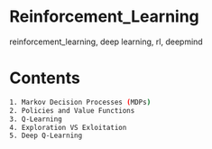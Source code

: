 # Reinforcement_Learning
reinforcement_learning, deep learning, rl, deepmind 

# Contents
```bash
1. Markov Decision Processes (MDPs)
2. Policies and Value Functions
3. Q-Learning
4. Exploration VS Exloitation
5. Deep Q-Learning
```


<!--
study material
1. intuition: Reinforcement Learning Series by YouTuber deeplizard.
2. Handson: https://www.youtube.com/watch?v=NP8pXZdU-5U&list=PLZeihsNsdQdRdhni8U5KIdxsRIicW498s&index=1
-->
